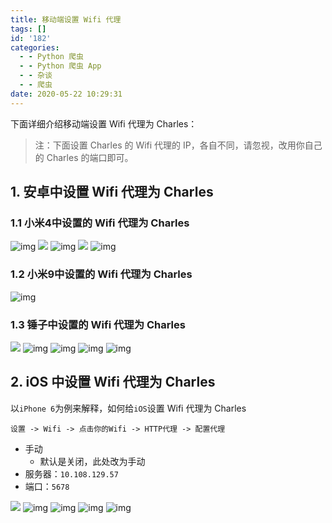 ```yaml
---
title: 移动端设置 Wifi 代理
tags: []
id: '182'
categories:
  - - Python 爬虫
  - - Python 爬虫 App
  - - 杂谈
  - - 爬虫
date: 2020-05-22 10:29:31
---
```


下面详细介绍移动端设置 Wifi 代理为 Charles：

> 注：下面设置 Charles 的 Wifi 代理的 IP，各自不同，请忽视，改用你自己的 Charles 的端口即可。

## 1\. 安卓中设置 Wifi 代理为 Charles

### 1.1 小米4中设置的 Wifi 代理为 Charles

![img](https://images-aiyc-1301641396.cos.ap-guangzhou.myqcloud.com/20200711230621.png) ![](https://images-aiyc-1301641396.cos.ap-guangzhou.myqcloud.com/20200711230626.png) ![img](https://images-aiyc-1301641396.cos.ap-guangzhou.myqcloud.com/20200711230630.png) ![](https://images-aiyc-1301641396.cos.ap-guangzhou.myqcloud.com/20200711230633.png) ![img](https://images-aiyc-1301641396.cos.ap-guangzhou.myqcloud.com/20200711230637.png)

### 1.2 小米9中设置的 Wifi 代理为 Charles

![img](https://images-aiyc-1301641396.cos.ap-guangzhou.myqcloud.com/20200711230643.png)

### 1.3 锤子中设置的 Wifi 代理为 Charles

![](https://images-aiyc-1301641396.cos.ap-guangzhou.myqcloud.com/20200711230647.png) ![img](https://images-aiyc-1301641396.cos.ap-guangzhou.myqcloud.com/20200711230701.png) ![img](https://images-aiyc-1301641396.cos.ap-guangzhou.myqcloud.com/20200711230716.jpg) ![img](https://images-aiyc-1301641396.cos.ap-guangzhou.myqcloud.com/20200711230739.jpg) ![img](https://images-aiyc-1301641396.cos.ap-guangzhou.myqcloud.com/20200711230744.jpg)

## 2\. iOS 中设置 Wifi 代理为 Charles

以`iPhone 6`为例来解释，如何给`iOS`设置 Wifi 代理为 Charles

```
设置 -> Wifi -> 点击你的Wifi -> HTTP代理 -> 配置代理
```

*   手动
    *   默认是关闭，此处改为手动
*   服务器：`10.108.129.57`
*   端口：`5678`

![](https://images-aiyc-1301641396.cos.ap-guangzhou.myqcloud.com/20200711230754.png) ![img](https://images-aiyc-1301641396.cos.ap-guangzhou.myqcloud.com/20200711230801.png) ![img](https://images-aiyc-1301641396.cos.ap-guangzhou.myqcloud.com/20200711230806.png) ![img](https://images-aiyc-1301641396.cos.ap-guangzhou.myqcloud.com/20200711230810.png) ![img](https://images-aiyc-1301641396.cos.ap-guangzhou.myqcloud.com/20200711230814.png)